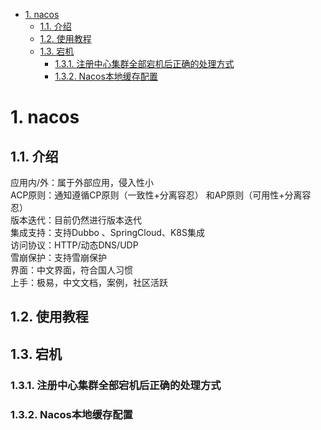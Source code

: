 
<!-- TOC -->

- [1. nacos](#1-nacos)
    - [1.1. 介绍](#11-介绍)
    - [1.2. 使用教程](#12-使用教程)
    - [1.3. 宕机](#13-宕机)
        - [1.3.1. 注册中心集群全部宕机后正确的处理方式](#131-注册中心集群全部宕机后正确的处理方式)
        - [1.3.2. Nacos本地缓存配置](#132-nacos本地缓存配置)

<!-- /TOC -->

# 1. nacos  
<!-- 

https://github.com/alibaba/nacos
*** https://nacos.io/zh-cn/docs/what-is-nacos.html


修改nacos启动时的占用内存
https://blog.csdn.net/weixin_48016395/article/details/124239230

-->

## 1.1. 介绍  

应用内/外：属于外部应用，侵入性小  
ACP原则：通知遵循CP原则（一致性+分离容忍） 和AP原则（可用性+分离容忍）  
版本迭代：目前仍然进行版本迭代  
集成支持：支持Dubbo 、SpringCloud、K8S集成  
访问协议：HTTP/动态DNS/UDP  
雪崩保护：支持雪崩保护  
界面：中文界面，符合国人习惯  
上手：极易，中文文档，案例，社区活跃  

## 1.2. 使用教程 

## 1.3. 宕机 


### 1.3.1. 注册中心集群全部宕机后正确的处理方式
<!-- 
注册中心集群全部宕机后正确的处理方式
https://blog.csdn.net/qq_46514118/article/details/121471593
-->


### 1.3.2. Nacos本地缓存配置
<!-- 
https://zhuanlan.zhihu.com/p/659882213
-->